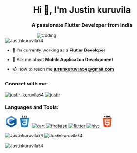 <!-- [![MasterHead](https://pasinfotech.com/wp-content/uploads/2019/06/flutter-banner.jpg)](https://www.linkedin.com/in/justin-kuruvila54/) -->
<h1 align="center">Hi 👋, I'm Justin kuruvila</h1>
<h3 align="center">A passionate Flutter Developer from India</h3>
<img align="right" alt="Coding" width="400" src="https://media1.giphy.com/media/qgQUggAC3Pfv687qPC/giphy.gif">

<p align="left"> <img src="https://komarev.com/ghpvc/?username=Justinkuruvila54&label=Profile%20views&color=0e75b6&style=flat" alt="Justinkuruvila54" /> </p>

- 🌱 I’m currently working as a **Flutter Developer**

- 💬 Ask me about **Mobile Application Development**

- 📫 How to reach me **justinkuruvila54@gmail.com**

<h3 align="left">Connect with me:</h3>
<p align="left">
<a href="https://www.linkedin.com/in/justin-kuruvila54/" target="blank"><img align="center" src="https://raw.githubusercontent.com/rahuldkjain/github-profile-readme-generator/master/src/images/icons/Social/linked-in-alt.svg" alt="justin-kuruvila54" height="30" width="40" /></a>
<a href="https://instagram.com/justin" target="blank"><img align="center" src="https://raw.githubusercontent.com/rahuldkjain/github-profile-readme-generator/master/src/images/icons/Social/instagram.svg" alt="justin" height="30" width="40" /></a>
</p>

<h3 align="left">Languages and Tools:</h3>
<p align="left"> <a href="https://www.cprogramming.com/" target="_blank" rel="noreferrer"> <img src="https://raw.githubusercontent.com/devicons/devicon/master/icons/c/c-original.svg" alt="c" width="40" height="40"/> </a> <a href="https://www.w3schools.com/css/" target="_blank" rel="noreferrer"> <img src="https://raw.githubusercontent.com/devicons/devicon/master/icons/css3/css3-original-wordmark.svg" alt="css3" width="40" height="40"/> </a> <a href="https://dart.dev" target="_blank" rel="noreferrer"> <img src="https://www.vectorlogo.zone/logos/dartlang/dartlang-icon.svg" alt="dart" width="40" height="40"/> </a> <a href="https://firebase.google.com/" target="_blank" rel="noreferrer"> <img src="https://www.vectorlogo.zone/logos/firebase/firebase-icon.svg" alt="firebase" width="40" height="40"/> </a> <a href="https://flutter.dev" target="_blank" rel="noreferrer"> <img src="https://www.vectorlogo.zone/logos/flutterio/flutterio-icon.svg" alt="flutter" width="40" height="40"/> </a> <a href="https://hive.apache.org/" target="_blank" rel="noreferrer"> <img src="https://www.vectorlogo.zone/logos/apache_hive/apache_hive-icon.svg" alt="hive" width="40" height="40"/> </a> <a href="https://www.w3.org/html/" target="_blank" rel="noreferrer"> <img src="https://raw.githubusercontent.com/devicons/devicon/master/icons/html5/html5-original-wordmark.svg" alt="html5" width="40" height="40"/> </a> </p>

<p><img align="left" src="https://github-readme-stats.vercel.app/api/top-langs?username=Justinkuruvila54&show_icons=true&locale=en&layout=compact" alt="Justinkuruvila54" /></p>

<p>&nbsp;<img align="center" src="https://github-readme-stats.vercel.app/api?username=Justinkuruvila54&show_icons=true&locale=en" alt="Justinkuruvila54" /></p>

<p><img align="center" src="https://github-readme-streak-stats.herokuapp.com/?user=Justinkuruvila54&" alt="Justinkuruvila54" /></p>
